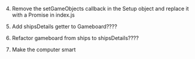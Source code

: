 4. Remove the setGameObjects callback in the Setup object and replace it with a Promise in index.js

7. Add shipsDetails getter to Gameboard????

8. Refactor gameboard from ships to shipsDetails????

9. Make the computer smart